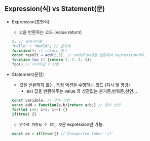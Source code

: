 ## Expression(식) vs Statement(문)

* Expression(표현식)
    * `값`을 반환하는 코드 (value return)
    ```js
    5; // 숫자리터럴
    "Hello" + "World"; // 문자식
    function(); // return 함수
    const result = add(2,3); // undefined를 반환해서 expression이다.
    function foo () {return 1, 2, 3, 4};
    foo() // 마지막값 4 반환 
    ```

* Statement(문장)
    * 값을 반환하지 않는, 특정 액션을 수행하는 코드 (지시 및 명령)
        * ex) 값을 반환해주는 value 와 상관없는 분기문,반복문,선언...
    ```js
    const variable; // 변수 선언
    const add = function(a,b){return a+b;} // 함수 선언
    for(let i=0; i<5; i++) {}
    if(true) {} 
    ```
    * `변수에 저장될 수 있는 것`은 expression만 가능.
    ```js
    const ex = if(true){} // Unexpected token 'if'
    ```
